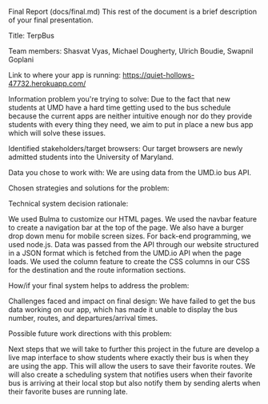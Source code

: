 Final Report (docs/final.md)
This rest of the document is a brief description of your final presentation.

Title: TerpBus

Team members: Shasvat Vyas, Michael Dougherty, Ulrich Boudie, Swapnil Goplani

Link to where your app is running:  https://quiet-hollows-47732.herokuapp.com/

Information problem you're trying to solve: Due to the fact that new students at UMD have a hard time getting used to the bus schedule because the current apps are neither intuitive enough nor do they provide students with every thing they need, we aim to put in place a new bus app which will solve these issues.

Identified stakeholders/target browsers: Our target browsers are newly admitted students into the University of Maryland.

Data you chose to work with: We are using data from the UMD.io bus API. 

Chosen strategies and solutions for the problem: 




Technical system decision rationale:

We used Bulma to customize our HTML pages. We used the navbar feature to create a navigation bar at the top of the page. We also have a burger drop down menu for mobile screen sizes. For back-end programming, we used node.js. Data was passed from the API through our website structured in a JSON format which is fetched from the UMD.io API when the page loads. We used the column feature to create the CSS columns in our CSS for the destination and the route information sections. 

How/if your final system helps to address the problem:

Challenges faced and impact on final design: We have failed to get the bus data working on our app, which has made it unable to display the bus number, routes, and departures/arrival times.

Possible future work directions with this problem:

Next steps that we will take to further this project in the future are develop a live map interface to show students where exactly their bus is when they are using the app. This will allow the users to save their favorite routes. We will also create a scheduling system that notifies users when their favorite bus is arriving at their local stop but also notify them by sending alerts when their favorite buses are running late. 
